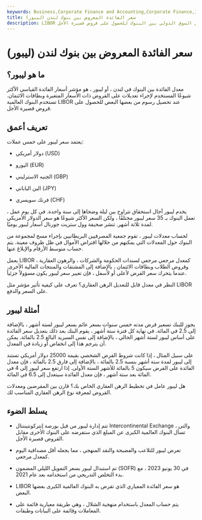 ```yaml
---
keywords: Business,Corporate Finance and Accounting,Corporate Finance,Interest Rates,Libor,Mortgage Rates
title: سعر الفائدة المعروض بين بنوك لندن (ليبور)
description: LIBOR هو سعر فائدة معياري يتم بموجبه إقراض عالمي رئيسي لبعضه البعض في السوق الدولي بين البنوك للحصول على قروض قصيرة الأجل.
---
```


# سعر الفائدة المعروض بين بنوك لندن (ليبور)
## ما هو ليبور؟

معدل الفائدة بين البنوك في لندن ، أو ليبور ، هو مؤشر أسعار الفائدة القياسي الأكثر شيوعًا المستخدم لإجراء تعديلات على القروض ذات الأسعار المتغيرة وبطاقات الائتمان. تستخدم البنوك العالمية LIBOR عند تحصيل رسوم من بعضها البعض للحصول على قروض قصيرة الأجل.

## تعريف أعمق

يعتمد سعر ليبور على خمس عملات:

- دولار أمريكي (USD)

- اليورو (EUR)

- الجنيه الاسترليني (GBP)

- الين الياباني (JPY)

- فرنك سويسري (CHF)

يخدم ليبور آجال استحقاق تتراوح بين ليلة وضحاها إلى سنة واحدة. في كل يوم عمل ، تعمل البنوك بـ 35 سعر ليبور مختلفًا ، ولكن السعر الأكثر شيوعًا هو سعر الدولار الأمريكي لمدة ثلاثة أشهر. تنشر صحيفة وول ستريت جورنال أسعار ليبور يوميًا.

لحساب معدلات ليبور ، تقوم جمعية المصرفيين البريطانيين بإجراء مسح لمجموعة من البنوك حول المعدلات التي يمكنهم من خلالها اقتراض الأموال في ظل ظروف معينة. يتم حساب متوسط الأرقام والإبلاغ عنها.

يعمل LIBOR كمعدل مرجعي مرجعي لسندات الحكومة والشركات ، والرهون العقارية ، وقروض الطلاب وبطاقات الائتمان ، بالإضافة إلى المشتقات والمنتجات المالية الأخرى. عندما يتحرك سعر القرض لأعلى أو لأسفل ، فإن تغيير سعر ليبور يكون مسؤولاً جزئياً.

النظر في معدل قابل للتعديل الرهن العقاري؟ تعرف على كيفية تأثير مؤشر مثل LIBOR على السعر والدفع.

## أمثلة ليبور

يجوز للبنك تسعير قرض مدته خمس سنوات بسعر عائم بسعر ليبور لستة أشهر ، بالإضافة إلى 2.5 في المائة. في نهاية كل فترة ستة أشهر ، يقوم البنك بعد ذلك بتعديل سعر الفائدة على أساس ليبور لستة أشهر الحالي ، بالإضافة إلى نفس السبريد البالغ 2.5 بالمائة. يمكن أن يترجم هذا إلى انخفاض أو زيادة في المعدل.

على سبيل المثال ، إذا كانت شروط القرض الشخصي بقيمة 25000 دولار أمريكي تستند إلى ليبور لمدة ستة أشهر بنسبة 2.5 بالمائة ، بالإضافة إلى فارق 2.5 بالمائة ، فإن معدل الفائدة على القرض سيكون 5 بالمائة للأشهر الستة الأولى. إذا ارتفع سعر ليبور إلى 4 في المائة بعد ستة أشهر ، فإن معدل الفائدة سيتعدل إلى 6.5 في المائة.

هل ليبور عامل في تخطيط الرهن العقاري الخاص بك؟ قارن بين المقرضين ومعدلات القروض لمعرفة نوع الرهن العقاري المناسب لك.

## يسلط الضوء

- تتم إدارة ليبور من قبل بورصة إنتركونتيننتال Intercontinental Exchange ، والتي تسأل البنوك العالمية الكبرى عن المبلغ الذي ستفرضه على البنوك الأخرى مقابل القروض قصيرة الأجل.

- تعرض ليبور للتلاعب والفضيحة والنقد المنهجي ، مما يجعله أقل مصداقية اليوم كمعدل مرجعي.

- تم استبدال ليبور بسعر التمويل الليلي المضمون (SOFR) في 30 يونيو 2023 ، مع بدء التخلص التدريجي من استخدامه بعد عام 2021.

- LIBOR هو سعر الفائدة المعياري الذي تقرض به البنوك العالمية الكبرى بعضها البعض.

- يتم حساب المعدل باستخدام منهجية الشلال ، وهي طريقة معيارية قائمة على المعاملات وقائمة على البيانات وطبقات.

